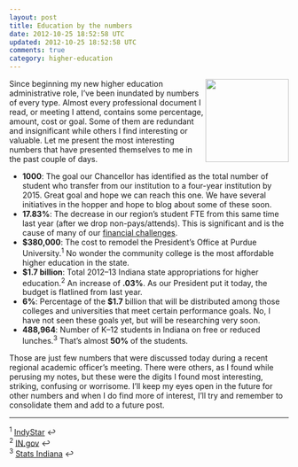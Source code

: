 ```yaml
---           
layout: post
title: Education by the numbers
date: 2012-10-25 18:52:58 UTC
updated: 2012-10-25 18:52:58 UTC
comments: true
category: higher-education
---
```


<img height="150" align="right" id="blogsy-1347110770920.4292" src="http://2.bp.blogspot.com/-cXVqrOxIT2c/UEawCtCkJcI/AAAAAAABBao/F0KH9iseYGU/s200/Numbers.png" width="150" />Since beginning my new higher education administrative role, I’ve been inundated by numbers of every type. Almost every professional document I read, or meeting I attend, contains some percentage, amount, cost or goal. Some of them are redundant and insignificant while others I find interesting or valuable. Let me present the most interesting numbers that have presented themselves to me in the past couple of days.

<!--more-->

* __1000__: The goal our Chancellor has identified as the total number of student who transfer from our institution to a four-year institution by 2015. Great goal and hope we can reach this one. We have several initiatives in the hopper and hope to blog about some of these soon.
* __17.83%__: The decrease in our region’s student FTE from this same time last year (after we drop non-pays/attends). This is significant and is the cause of many of our [financial challenges](http://www.stevencombs.com/2012/07/hard-budget-times-are-not-necessarily.html).
* __$380,000__: The cost to remodel the President’s Office at Purdue University.<sup>1</sup> No wonder the community college is the most affordable higher education in the state.
* __$1.7 billion__: Total 2012–13 Indiana state appropriations for higher education.<sup>2</sup> An increase of __.03%__. As our President put it today, the budget is flatlined from last year.
* __6%__: Percentage of the __$1.7__ billion that will be distributed among those colleges and universities that meet certain performance goals. No, I have not seen these goals yet, but will be researching very soon.
* __488,964__: Number of K–12 students in Indiana on free or reduced lunches.<sup>3</sup> That’s almost __50%__ of the students.

Those are just few numbers that were discussed today during a recent regional academic officer’s meeting. There were others, as I found while perusing my notes, but these were the digits I found most interesting, striking, confusing or worrisome. I’ll keep my eyes open in the future for other numbers and when I do find more of interest, I’ll try and remember to consolidate them and add to a future post.

---
<sup>1</sup> [IndyStar](http://www.indystar.com/article/20120904/NEWS/120904020/Gov-Mitch-Daniels-halts-renovation-of-Purdue-president-s-office?odyssey=tab%7Cmostpopular%7Ctext%7CFRONTPAGE) ↩  
<sup>2</sup> [IN.gov](http://www.in.gov/che/files/Table_1_Historical_Summary_of_Appropriations_for_Indiana_Higher_Education_(1984-85_to_2012-13).pdf) ↩  
<sup>3</sup> [Stats Indiana](http://www.stats.indiana.edu/profiles/profiles.asp?scope_choice=a&county_changer=18000&button1=Get+Profile&id=2&page_path=Area+Profiles&path_id=11&panel_number=1) ↩
